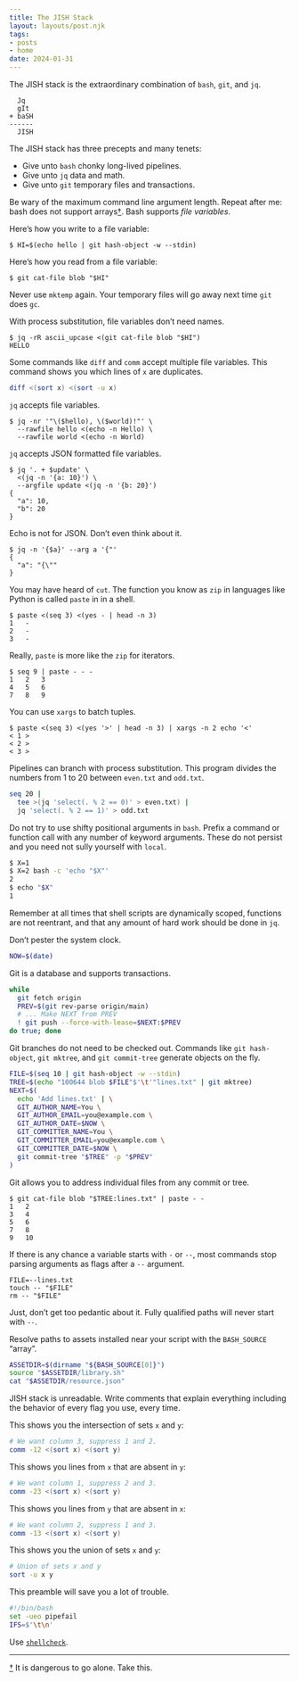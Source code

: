 ```yaml
---
title: The JISH Stack
layout: layouts/post.njk
tags:
- posts
- home
date: 2024-01-31
---
```


The JISH stack is the extraordinary combination of `bash`, `git`, and `jq`.

```
  Jq
  gIt
+ baSH
------
  JISH
```

The JISH stack has three precepts and many tenets:

* Give unto `bash` chonky long-lived pipelines.
* Give unto `jq` data and math.
* Give unto `git` temporary files and transactions.

Be wary of the maximum command line argument length.
Repeat after me: bash does not support <a
name="no-arrays">arrays[†](#dagger)</a>.
Bash supports _file variables_.

Here’s how you write to a file variable:

```console
$ HI=$(echo hello | git hash-object -w --stdin)
```

Here’s how you read from a file variable:

```console
$ git cat-file blob "$HI"
```

Never use `mktemp` again.
Your temporary files will go away next time `git` does `gc`.

With process substitution, file variables don’t need names.

```console
$ jq -rR ascii_upcase <(git cat-file blob "$HI")
HELLO
```

Some commands like `diff` and `comm` accept multiple file variables.
This command shows you which lines of `x` are duplicates.

```bash
diff <(sort x) <(sort -u x)
```

`jq` accepts file variables.

```console
$ jq -nr '"\($hello), \($world)!"' \
  --rawfile hello <(echo -n Hello) \
  --rawfile world <(echo -n World)
```

`jq` accepts JSON formatted file variables.

```console
$ jq '. + $update' \
  <(jq -n '{a: 10}') \
  --argfile update <(jq -n '{b: 20}')
{
  "a": 10,
  "b": 20
}
```

<a name="echo">

Echo is not for JSON.
Don’t even think about it.

```console
$ jq -n '{$a}' --arg a '{"'
{
  "a": "{\""
}
```

</a>

You may have heard of `cut`.
The function you know as `zip` in languages like Python is called `paste` in
in a shell.

```console
$ paste <(seq 3) <(yes - | head -n 3)
1	-
2	-
3	-
```

Really, `paste` is more like the `zip` for iterators.

```console
$ seq 9 | paste - - -
1	2	3
4	5	6
7	8	9
```

You can use `xargs` to batch tuples.

```console
$ paste <(seq 3) <(yes '>' | head -n 3) | xargs -n 2 echo '<'
< 1 >
< 2 >
< 3 >
```

Pipelines can branch with process substitution.
This program divides the numbers from 1 to 20 between `even.txt` and `odd.txt`.

```bash
seq 20 |
  tee >(jq 'select(. % 2 == 0)' > even.txt) |
  jq 'select(. % 2 == 1)' > odd.txt
```

Do not try to use shifty positional arguments in `bash`.
Prefix a command or function call with any number of keyword arguments.
These do not persist and you need not sully yourself with `local`.

```bash
$ X=1
$ X=2 bash -c 'echo "$X"'
2
$ echo "$X"
1
```

Remember at all times that shell scripts are dynamically scoped, functions are
not reentrant, and that any amount of hard work should be done in `jq`.

Don’t pester the system clock.

```bash
NOW=$(date)
```

Git is a database and supports transactions.

```bash
while
  git fetch origin
  PREV=$(git rev-parse origin/main)
  # ... Make NEXT from PREV
  ! git push --force-with-lease=$NEXT:$PREV
do true; done
```

Git branches do not need to be checked out.
Commands like `git hash-object`, `git mktree`, and `git commit-tree` generate
objects on the fly.

```bash
FILE=$(seq 10 | git hash-object -w --stdin)
TREE=$(echo "100644 blob $FILE"$'\t'"lines.txt" | git mktree)
NEXT=$(
  echo 'Add lines.txt' | \
  GIT_AUTHOR_NAME=You \
  GIT_AUTHOR_EMAIL=you@example.com \
  GIT_AUTHOR_DATE=$NOW \
  GIT_COMMITTER_NAME=You \
  GIT_COMMITTER_EMAIL=you@example.com \
  GIT_COMMITTER_DATE=$NOW \
  git commit-tree "$TREE" -p "$PREV"
)
```

Git allows you to address individual files from any commit or tree.

```console
$ git cat-file blob "$TREE:lines.txt" | paste - -
1	2
3	4
5	6
7	8
9	10
```

If there is any chance a variable starts with `-` or `--`, most commands
stop parsing arguments as flags after a `--` argument.

```console
FILE=--lines.txt
touch -- "$FILE"
rm -- "$FILE"
```

Just, don’t get too pedantic about it.
Fully qualified paths will never start with `--`.

Resolve paths to assets installed near your script with the `BASH_SOURCE`
“array”.

```bash
ASSETDIR=$(dirname "${BASH_SOURCE[0]}")
source "$ASSETDIR/library.sh"
cat "$ASSETDIR/resource.json"
```

JISH stack is unreadable.
Write comments that explain everything including the behavior of every flag you
use, every time.

This shows you the intersection of sets `x` and `y`:

```bash
# We want column 3, suppress 1 and 2.
comm -12 <(sort x) <(sort y)
```

This shows you lines from `x` that are absent in `y`:

```bash
# We want column 1, suppress 2 and 3.
comm -23 <(sort x) <(sort y)
```

This shows you lines from `y` that are absent in `x`:

```bash
# We want column 2, suppress 1 and 3.
comm -13 <(sort x) <(sort y)
```

This shows you the union of sets `x` and `y`:

```bash
# Union of sets x and y
sort -u x y
```

This preamble will save you a lot of trouble.

```bash
#!/bin/bash
set -ueo pipefail
IFS=$'\t\n'
```

Use [`shellcheck`](https://www.shellcheck.net/).

---

<a name="dagger">[†](#no-arrays) It is dangerous to go alone. Take this.</a>
